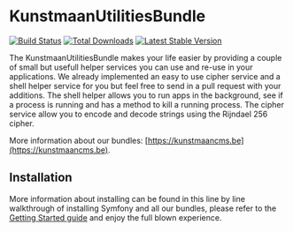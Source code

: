 # KunstmaanUtilitiesBundle

[![Build Status](https://github.com/Kunstmaan/KunstmaanBundlesCMS/actions/workflows/ci.yml/badge.svg)](https://github.com/Kunstmaan/KunstmaanBundlesCMS/actions)
[![Total Downloads](https://poser.pugx.org/kunstmaan/utilities-bundle/downloads.png)](https://packagist.org/packages/kunstmaan/utilities-bundle)
[![Latest Stable Version](https://poser.pugx.org/kunstmaan/utilities-bundle/v/stable.png)](https://packagist.org/packages/kunstmaan/utilities-bundle)

The KunstmaanUtilitiesBundle makes your life easier by providing a couple of small but usefull helper services you can use and re-use in your applications. We already implemented an easy to use cipher service and a shell helper service for you but feel free to send in a pull request with your additions. The shell helper allows you to run apps in the background, see if a process is running and has a method to kill a running process. The cipher service allow you to encode and decode strings using the Rijndael 256 cipher.

More information about our bundles: [https://kunstmaancms.be](https://kunstmaancms.be).

## Installation

More information about installing can be found in this line by line walkthrough of installing Symfony and all our bundles, please refer to the [Getting Started guide](https://kunstmaanbundlescms.readthedocs.io/en/stable/installation/) and enjoy the full blown experience.
